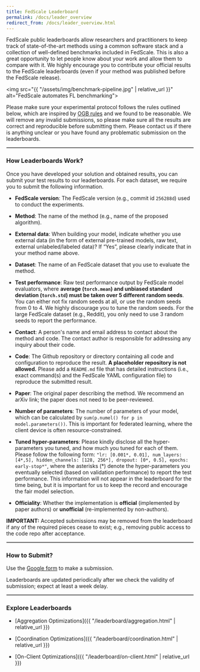 ```yaml
---
title: FedScale Leaderboard
permalink: /docs/leader_overview
redirect_from: /docs/leader_overview.html
---
```


FedScale public leaderboards allow researchers and practitioners to keep track of state-of-the-art methods using a common software stack and a collection of well-defined benchmarks included in FedScale.
This is also a great opportunity to let people know about your work and allow them to compare with it.
We highly encourage you to contribute your official results to the FedScale leaderboards (even if your method was published before the FedScale release). 

<img src="{{ "/assets/img/benchmark-pipeline.jpg" | relative_url }}" alt="FedScale automates FL benchmarking">

Please make sure your experimental protocol follows the rules outlined below, which are inspired by [OGB rules](https://ogb.stanford.edu/docs/leader_overview/) and we found to be reasonable.
We will remove any invalid submissions, so please make sure all the results are correct and reproducible before submitting them. 
Please contact us if there is anything unclear or you have found any problematic submission on the leaderboards. 

<hr style="border:.8px solid silver">

### How Leaderboards Work?
Once you have developed your solution and obtained results, you can submit your test results to our leaderboards. 
For each dataset, we require you to submit the following information.

- **FedScale version**: The FedScale version (e.g., commit id ```256288d```) used to conduct the experiments. 

- **Method**: The name of the method (e.g., name of the proposed algorithm). 

- **External data**: When building your model, indicate whether you use external data (in the form of external pre-trained models, raw text, external unlabeled/labeled data)? If “Yes”, please clearly indicate that in your method name above.

- **Dataset**: The name of an FedScale dataset that you use to evaluate the method.

- **Test performance**: Raw test performance output by FedScale model evaluators, where **average (```torch.mean```) and unbiased standard deviation (```torch.std```) must be taken over 5 different random seeds**. 
You can either not fix random seeds at all, or use the random seeds from 0 to 4. 
We highly discourage you to tune the random seeds. 
For the large FedScale dataset (e.g., Reddit), you only need to use 3 random seeds to report the performance.

- **Contact**: A person's name and email address to contact about the method and code.
The contact author is responsible for addressing any inquiry about their code. 

- **Code**: The Github repository or directory containing all code and configuration to reproduce the result. **A placeholder repository is not allowed.** 
Please add a ```README.md``` file that has detailed instructions (i.e., exact command(s) and the FedScale YAML configuration file) to reproduce the submitted result. 
<!-- A good example is [this](). -->
	
- **Paper**: The original paper describing the method. We recommend an arXiv link; the paper does not need to be peer-reviewed. 

- **Number of parameters**: The number of parameters of your model, which can be calculated by ```sum(p.numel() for p in model.parameters())```. 
This is important for federated learning, where the client device is often resource-constrained.

- **Tuned hyper-parameters**: Please kindly disclose all the hyper-parameters you tuned, and how much you tuned for each of them. 
Please follow the following form: ```"lr: [0.001*, 0.01], num_layers: [4*,5], hidden_channels: [128, 256*], dropout: [0*, 0.5], epochs: early-stop*"```, where the asterisks (*) denote the hyper-parameters you eventually selected (based on validation performance) to report the test performance. 
This information will not appear in the leaderboard for the time being, but it is important for us to keep the record and encourage the fair model selection.

- **Officiality**: Whether the implementation is **official** (implemented by paper authors) or **unofficial** (re-implemented by non-authors).

<!-- 
**To contributors who re-implement existing methods**: Even if you are not the original authors, we still encourage you to contribute your unofficial result to the leaderboards. 
This would be valuable especially when your own implementation of existing methods achieve significantly better performance than the official counterpart (e.g., by running for longer epochs, or by tuning hyper-parameters more carefully). 
Simple tricks can sometimes make methods significantly better! 
If your submission is a non-trivial extension of an exiting method, we encourage you to make it an official submission and write an original technical report. 
Otherwise, please explicitly mention the extension both in the method name and Github README.
 -->

**IMPORTANT:** Accepted submissions may be removed from the leaderboard if any of the required pieces cease to exist; e.g., removing public access to the code repo after acceptance.

<hr style="border:.8px solid silver">

### How to Submit?

Use the [Google form](https://forms.gle/fkxun8X1eX3pGLaW8) to make a submission.

Leaderboards are updated periodically after we check the validity of submission; expect at least a week delay.

<hr style="border:.8px solid silver">

### Explore Leaderboards

- [Aggregation Optimizations]({{ "/leaderboard/aggregation.html"  | relative_url }})

- [Coordination Optimizations]({{ "/leaderboard/coordination.html"  | relative_url }})

- [On-Client Optimizations]({{ "/leaderboard/on-client.html"  | relative_url }})
